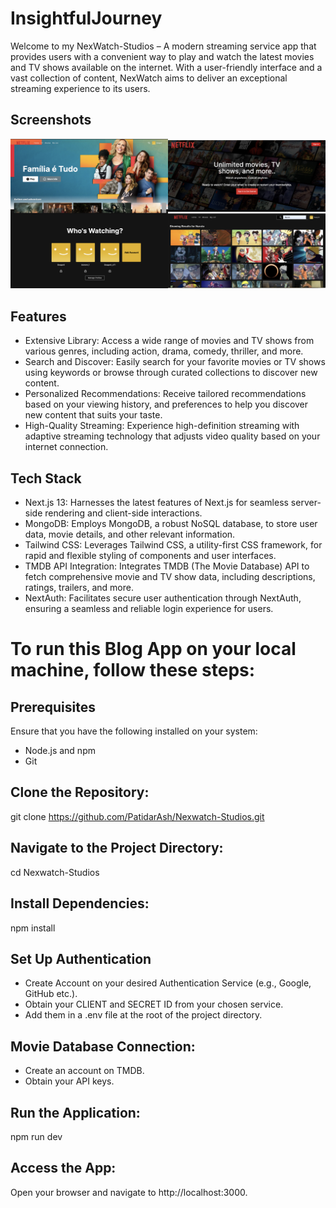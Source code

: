 # InsightfulJourney

Welcome to my NexWatch-Studios – A modern streaming service app that provides users with a convenient way to play and watch the latest movies and TV shows available on the internet. With a user-friendly interface and a vast collection of content, NexWatch aims to deliver an exceptional streaming experience to its users.

## Screenshots

![App Screenshot](Demo.png)

## Features
 
- Extensive Library: Access a wide range of movies and TV shows from various genres, including action, drama, comedy, thriller, and more.
- Search and Discover: Easily search for your favorite movies or TV shows using keywords or browse through curated collections to discover new content.
- Personalized Recommendations: Receive tailored recommendations based on your viewing history, and preferences to help you discover new content that suits your taste.
- High-Quality Streaming: Experience high-definition streaming with adaptive streaming technology that adjusts video quality based on your internet connection.



## Tech Stack

- Next.js 13: Harnesses the latest features of Next.js for seamless server-side rendering and client-side interactions.
- MongoDB: Employs MongoDB, a robust NoSQL database, to store user data, movie details, and other relevant information.
- Tailwind CSS: Leverages Tailwind CSS, a utility-first CSS framework, for rapid and flexible styling of components and user interfaces.
- TMDB API Integration: Integrates TMDB (The Movie Database) API to fetch comprehensive movie and TV show data, including descriptions, ratings, trailers, and more.
- NextAuth: Facilitates secure user authentication through NextAuth, ensuring a seamless and reliable login experience for users.



# To run this Blog App on your local machine, follow these steps:

## Prerequisites
Ensure that you have the following installed on your system:

-  Node.js and npm
-  Git

## Clone the Repository:
git clone https://github.com/PatidarAsh/Nexwatch-Studios.git
## Navigate to the Project Directory:

cd Nexwatch-Studios

## Install Dependencies:
npm install

## Set Up Authentication 
- Create Account on your desired Authentication Service  (e.g., Google, GitHub etc.).
- Obtain your CLIENT and SECRET ID from  your chosen service.
- Add them in a .env file at the root of the project directory.

## Movie Database Connection:
- Create an account on TMDB.
- Obtain your API keys.

## Run the Application:
npm run dev

## Access the App:
Open your browser and navigate to http://localhost:3000.




